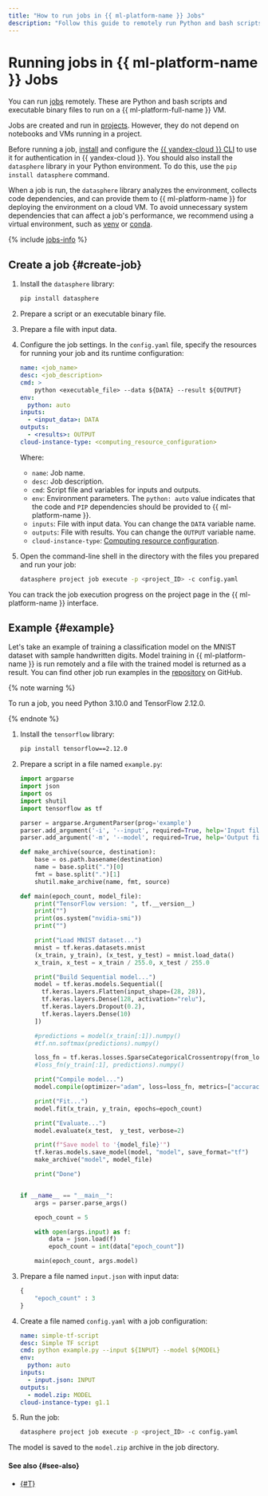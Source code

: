 ```yaml
---
title: "How to run jobs in {{ ml-platform-name }} Jobs"
description: "Follow this guide to remotely run Python and bash scripts and executable binary files to run on a {{ ml-platform-name }} VM."
---
```


# Running jobs in {{ ml-platform-name }} Jobs

You can run [jobs](../../concepts/jobs.md) remotely. These are Python and bash scripts and executable binary files to run on a {{ ml-platform-full-name }} VM.

Jobs are created and run in [projects](../../concepts/project.md). However, they do not depend on notebooks and VMs running in a project.

Before running a job, [install](../../../cli/quickstart.md) and configure the [{{ yandex-cloud }} CLI](../../../cli/) to use it for authentication in {{ yandex-cloud }}. You should also install the `datasphere` library in your Python environment. To do this, use the `pip install datasphere` command.

When a job is run, the `datasphere` library analyzes the environment, collects code dependencies, and can provide them to {{ ml-platform-name }} for deploying the environment on a cloud VM. To avoid unnecessary system dependencies that can affect a job's performance, we recommend using a virtual environment, such as [venv](https://docs.python.org/3/library/venv.html) or [conda](https://docs.conda.io/en/latest/#).

{% include [jobs-info](../../../_includes/datasphere/jobs-environment.md) %}

## Create a job {#create-job}

1. Install the `datasphere` library:

   ```bash
   pip install datasphere
   ```

1. Prepare a script or an executable binary file.

1. Prepare a file with input data.

1. Configure the job settings. In the `config.yaml` file, specify the resources for running your job and its runtime configuration:

   ```yaml
   name: <job_name>
   desc: <job_description>
   cmd: >
       python <executable_file> --data ${DATA} --result ${OUTPUT}
   env:
     python: auto
   inputs:
     - <input_data>: DATA
   outputs:
     - <results>: OUTPUT
   cloud-instance-type: <computing_resource_configuration>
   ```

   Where:

   * `name`: Job name.
   * `desc`: Job description.
   * `cmd`: Script file and variables for inputs and outputs.
   * `env`: Environment parameters. The `python: auto` value indicates that the code and `PIP` dependencies should be provided to {{ ml-platform-name }}.
   * `inputs`: File with input data. You can change the `DATA` variable name.
   * `outputs`: File with results. You can change the `OUTPUT` variable name.
   * `cloud-instance-type`: [Computing resource configuration](../../concepts/configurations.md).

1. Open the command-line shell in the directory with the files you prepared and run your job:

   ```bash
   datasphere project job execute -p <project_ID> -c config.yaml
   ```

You can track the job execution progress on the project page in the {{ ml-platform-name }} interface.

## Example {#example}

Let's take an example of training a classification model on the MNIST dataset with sample handwritten digits. Model training in {{ ml-platform-name }} is run remotely and a file with the trained model is returned as a result. You can find other job run examples in the [repository](https://github.com/yandex-cloud-examples/yc-datasphere-jobs-examples) on GitHub.

{% note warning %}

To run a job, you need Python 3.10.0 and TensorFlow 2.12.0.

{% endnote %}

1. Install the `tensorflow` library:

   ```bash
   pip install tensorflow==2.12.0
   ```

1. Prepare a script in a file named `example.py`:

   ```python
   import argparse
   import json
   import os
   import shutil
   import tensorflow as tf

   parser = argparse.ArgumentParser(prog='example')
   parser.add_argument('-i', '--input', required=True, help='Input file')
   parser.add_argument('-m', '--model', required=True, help='Output file')

   def make_archive(source, destination):
       base = os.path.basename(destination)
       name = base.split(".")[0]
       fmt = base.split(".")[1]
       shutil.make_archive(name, fmt, source)

   def main(epoch_count, model_file):
       print("TensorFlow version: ", tf.__version__)
       print("")
       print(os.system("nvidia-smi"))
       print("")

       print("Load MNIST dataset...")
       mnist = tf.keras.datasets.mnist
       (x_train, y_train), (x_test, y_test) = mnist.load_data()
       x_train, x_test = x_train / 255.0, x_test / 255.0

       print("Build Sequential model...")
       model = tf.keras.models.Sequential([
         tf.keras.layers.Flatten(input_shape=(28, 28)),
         tf.keras.layers.Dense(128, activation="relu"),
         tf.keras.layers.Dropout(0.2),
         tf.keras.layers.Dense(10)
       ])

       #predictions = model(x_train[:1]).numpy()
       #tf.nn.softmax(predictions).numpy()

       loss_fn = tf.keras.losses.SparseCategoricalCrossentropy(from_logits=True)
       #loss_fn(y_train[:1], predictions).numpy()

       print("Compile model...")
       model.compile(optimizer="adam", loss=loss_fn, metrics=["accuracy"])

       print("Fit...")
       model.fit(x_train, y_train, epochs=epoch_count)

       print("Evaluate...")
       model.evaluate(x_test,  y_test, verbose=2)

       print(f"Save model to '{model_file}'")
       tf.keras.models.save_model(model, "model", save_format="tf")
       make_archive("model", model_file)

       print("Done")


   if __name__ == "__main__":
       args = parser.parse_args()

       epoch_count = 5

       with open(args.input) as f:
           data = json.load(f)
           epoch_count = int(data["epoch_count"])

       main(epoch_count, args.model)
   ```

1. Prepare a file named `input.json` with input data:

   ```python
   {
       "epoch_count" : 3
   }
   ```

1. Create a file named `config.yaml` with a job configuration:

   ```yaml
   name: simple-tf-script
   desc: Simple TF script
   cmd: python example.py --input ${INPUT} --model ${MODEL}
   env:
     python: auto
   inputs:
     - input.json: INPUT
   outputs:
     - model.zip: MODEL
   cloud-instance-type: g1.1
   ```

1. Run the job:

   ```bash
   datasphere project job execute -p <project_ID> -c config.yaml
   ```

The model is saved to the `model.zip` archive in the job directory.

#### See also {#see-also}

* [{#T}](../../concepts/jobs.md)
